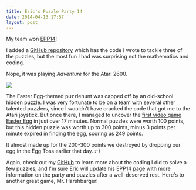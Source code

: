 ```yaml
---
title: Eric's Puzzle Party 14
date: 2014-04-13 17:57
layout: post
---
```


My team won [EPP14](http://www.ericharshbarger.org/epp/2014/)!

I added a [GitHub repository](https://github.com/StevenClontz/epp14)
which has the code I wrote to tackle three of the puzzles, but the most fun
I had was surprising not the mathematics and coding.

<!-- more -->

Nope, it was playing *Adventure* for the Atari 2600.

[![](http://i.imgur.com/sBdrojO.jpg)](http://i.imgur.com/sBdrojO.jpg)

The Easter Egg-themed puzzlehunt was capped off by an old-school hidden
puzzle. I was very fortunate to be on a team with several other talented
puzzlers, since I wouldn't have cracked the code that got me to the
Atari joystick. But once there, I managed to uncover the
[first video game Easter Egg](http://en.wikipedia.org/wiki/Adventure_%281979_video_game%29#Easter_egg)
in just over 17 minutes. Normal puzzles were worth 100 points, but this
hidden puzzle was worth up to 300 points, minus 3 points per minute
expired in finding the egg, scoring us 249 points.

It almost made up for the 200-300 points we destroyed by dropping our
egg in the Egg Toss earlier that day. :-)

Again, check out my [GitHub](https://github.com/StevenClontz/epp14) to
learn more about the coding I did to solve a few puzzles, and I'm sure Eric
will update his [EPP14 page](http://www.ericharshbarger.org/epp/2014/)
with more information on the party and puzzles after a well-deserved rest.
Here's to another great game, Mr. Harshbarger!